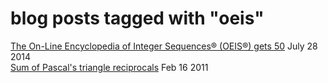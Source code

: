 # blog posts tagged with "oeis"

[The On-Line Encyclopedia of Integer Sequences® (OEIS®) gets 50](../7_28_2014/#the-on-line-encyclopedia-of-integer-sequences-oeis-gets-50) July 28 2014  
[Sum of Pascal's triangle reciprocals](../2_16_2011/#feb-16-2011-tags-xslt-triangle-reciprocal-pascals-sum-oeis-16545-views) Feb 16 2011
